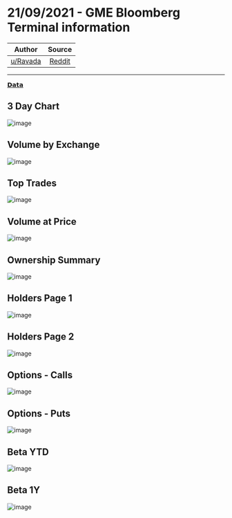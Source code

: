 21/09/2021 - GME Bloomberg Terminal information
===============================================

| Author       | Source       | 
| :-------------: |:-------------:|
|  [u/Ravada](https://www.reddit.com/user/Ravada/) | [Reddit](https://www.reddit.com/r/DDintoGME/comments/psrrg8/21092021_gme_bloomberg_terminal_information/) | 

---

[𝗗𝗮𝘁𝗮](https://www.reddit.com/r/DDintoGME/search?q=flair_name%3A%22%F0%9D%97%97%F0%9D%97%AE%F0%9D%98%81%F0%9D%97%AE%22&restrict_sr=1)

## 3 Day Chart
![image](https://user-images.githubusercontent.com/82035192/134808907-79764f8f-f835-41bf-899f-c69c099d976a.png)


## Volume by Exchange
![image](https://user-images.githubusercontent.com/82035192/134808909-a2727277-7236-4144-ab88-1bc4c846b123.png)


## Top Trades
![image](https://user-images.githubusercontent.com/82035192/134808912-f4465a92-6889-4e7d-9658-37559fecfeca.png)


## Volume at Price
![image](https://user-images.githubusercontent.com/82035192/134808914-d5de7ccd-9321-4e1d-8a46-908418c869ff.png)


## Ownership Summary
![image](https://user-images.githubusercontent.com/82035192/134808918-5895a3d2-d02d-448a-b86b-39642e5f7adf.png)


## Holders Page 1
![image](https://user-images.githubusercontent.com/82035192/134808920-3540a182-d7a9-41ed-be56-34cfced82b7a.png)


## Holders Page 2
![image](https://user-images.githubusercontent.com/82035192/134808921-3153ca68-cd55-48a2-b52c-c7d7e9d05798.png)


## Options - Calls
![image](https://user-images.githubusercontent.com/82035192/134808925-aaea0d51-a617-4d60-86be-db35cc319182.png)


## Options - Puts
![image](https://user-images.githubusercontent.com/82035192/134808927-925bae68-44c4-45e2-8d2b-d2339182c9be.png)


## Beta YTD
![image](https://user-images.githubusercontent.com/82035192/134808931-589d955c-f554-4690-80fb-52e9dae19cc7.png)


## Beta 1Y
![image](https://user-images.githubusercontent.com/82035192/134808938-21f299c6-a073-4922-bece-dc314f9e0036.png)
